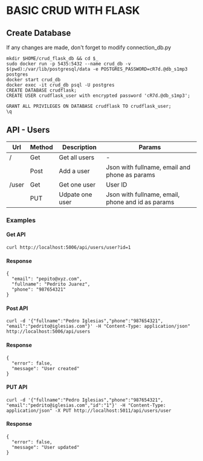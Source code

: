 # BASIC CRUD WITH FLASK

## Create Database
If any changes are made, don't forget to modify connection_db.py
```
mkdir $HOME/crud_flask_db && cd $_
sudo docker run -p 5435:5432 --name crud_db -v $(pwd):/var/lib/postgresql/data -e POSTGRES_PASSWORD=cR7d.@db_s1mp3 postgres
docker start crud_db
docker exec -it crud_db psql -U postgres
CREATE DATABASE crudflask;
CREATE USER crudflask_user with encrypted password 'cR7d.@db_s1mp3';

GRANT ALL PRIVILEGES ON DATABASE crudflask TO crudflask_user;
\q
```

## API - Users
| Url | Method | Description | Params |
| --- | ------ | ----------- | ------ |
| / | Get | Get all users | - |
|  | Post | Add a user | Json with fullname, email  and phone as params  |
| /user | Get | Get one user | User ID |
|  | PUT | Udpate one user | Json with fullname, email, phone and id as params |
### Examples
#### Get API
```
curl http://localhost:5006/api/users/user?id=1
```
#### Response
```
{
  "email": "pepito@xyz.com",
  "fullname": "Pedrito Juarez",
  "phone": "987654321"
}
```
#### Post API
```
curl -d '{"fullname":"Pedro Iglesias","phone":"987654321", "email":"pedrito@iglesias.com"}' -H "Content-Type: application/json" http://localhost:5006/api/users
```
#### Response
```
{
  "error": false,
  "message": "User created"
}
```
#### PUT API
```
curl -d '{"fullname":"Pedro Iglesias","phone":"987654321", "email":"pedrito@iglesias.com","id":"1"}' -H "Content-Type: application/json" -X PUT http://localhost:5011/api/users/user
```
#### Response
```
{
  "error": false,
  "message": "User updated"
}
```